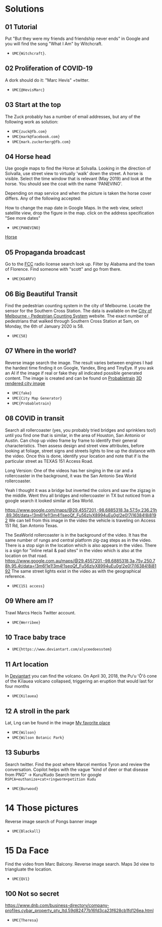 # Solutions

## 01 Tutorial

Put "But they were my friends and friendship never ends" in Google and you will find the song "What I Am" by Witchcraft.

* `UMC{Witchcraft}`.

## 02 Proliferation of COVID-19

A dork should do it: "Marc Hevis" +twitter.

* `UMC{@HevisMarc}`

## 03 Start at the top

The Zuck probably has a number of email addresses, but any of the following
work as solution:

* `UMC{zuck@fb.com}`
* `UMC{mark@facebook.com}`
* `UMC{mark.zuckerberg@fb.com}`

## 04 Horse head

Use google maps to find the Horse at Solvalla. Looking in the direction
of Solvalla, use street view to virtually 'walk' down the street. A horse is
visible. Select the time window that is relevant (May 2019) and look
at the horse. You should see the coat with the name 'PANEVINO'.

Depending on map service and when the picture is taken the horse cover differs.
Any of the following accepted:

How to change the map date in Google Maps. In the web view, select satellite view,
drop the figure in the map. click on the address specification "See more dates"

* `UMC{PANEVINO}`

[Horse](https://www.google.com/maps/@59.3665797,17.9444173,3a,68.8y,242.5h,89.79t/data=!3m8!1e1!3m6!1sQonBR7xk2zgKut2ISBfhjw!2e0!5s20190501T000000!6shttps:%2F%2Fstreetviewpixels-pa.googleapis.com%2Fv1%2Fthumbnail%3Fcb_client%3Dmaps_sv.tactile%26w%3D900%26h%3D600%26pitch%3D0.21473096948032833%26panoid%3DQonBR7xk2zgKut2ISBfhjw%26yaw%3D242.49728563759777!7i16384!8i8192?entry=ttu&g_ep=EgoyMDI1MDYyNi4wIKXMDSoASAFQAw%3D%3D)

## 05 Propaganda broadcast

Go to the [FCC](https://wireless2.fcc.gov/UlsApp/UlsSearch/searchAmateur.jsp) radio license search look up. Filter by Alabama and the town of Florence. Find someone with "scott" and go from there.

* `UMC{KG4RFV}`

## 06 Big Beautiful Transit

Find the pedestrian counting system in the city of Melbourne. Locate the sensor for the Southern Cross Station. The data is available on the [City of Melbourne - Pedestrian Counting System](https://www.pedestrian.melbourne.vic.gov.au/#date=06-01-2020&sensor=Col700_T&time=5) website. The exact number of pedestrians that walked through Southern Cross Station at 5am, on Monday, the 6th of January 2020 is 58.

* `UMC{58}`

## 07 Where in the world?

Reverse image search the image. The result varies between engines I had the hardest time finding it on Google, Yandex, Bing and TinyEye. If you ask an AI if the image if real or fake they all indicated possible generated content. The image is created and can be found on [Probabletrain](https://maps.probabletrain.com/#/stl) [3D rendered city image](https://maps.probabletrain.com/images/STL/30.jpg)

* `UMC{fake}`
* `UMC{City Map Generator}`
* `UMC{Probabletrain}`

## 08 COVID in transit

Search all rollercoaster (yes, you probably tried bridges and sprinklers too!) until you find one that is similar, in the area of Houston, San Antonio or Austin. Can chop up video frame by frame to identify their general characteristics. Then assess design and street view attributes, before looking at foliage, street signs and streets lights to line up the distance with the video. Once this is done, identify your location and note that if is the particular street as TEXAS 151 Access Road.

Long Version:
One of the videos has her singing in the car and a rollercoaster in the background, it was the San Antonio Sea World rollercoaster.

Yeah I thought it was a bridge but inverted the colors and saw the zigzag in the middle. Went thru all bridges and rollercoaster in TX but noticed from a google search it looked similar at Sea World.

https://www.google.com/maps/@29.4557201,-98.6885318,3a,57.5y,236.21h,89.36t/data=!3m6!1e1!3m4!1seoQf_Fu56zlyX8994uEu0g!2e0!7i16384!8i8192 We can tell from this image in the video the vehicle is traveling on Access 151 Rd, San Antonio Texas.

The SeaWorld rollercoaster is in the background of the video. It has the same number of rungs and central platform zig-zag steps as in the video.
There is a stop sign in the location which is also appears in the video.
There is a sign for "inline retail & pad sites" in the video which is also at the location on that road. https://www.google.com.au/maps/@29.4557201,-98.6885318,3a,75y,250.78h,95.4t/data=!3m6!1e1!3m4!1seoQf_Fu56zlyX8994uEu0g!2e0!7i16384!8i8192
The same street lights exist in the video as with the geographical reference.

* `UMC{151 access}`

## 09 Where am I?

Trawl Marcs Hecis Twitter account.

* `UMC{Werribee}`

## 10 Trace baby trace

* `UMC{https://www.deviantart.com/alyceedoesstem}`

## 11 Art location

In [Deviantart](https://www.deviantart.com/alyceedoesstem) you can find the volcano. On April 30, 2018, the Puʻu ʻŌʻō cone of the Kīlauea volcano collapsed, triggering an eruption that would last for four months

* `UMC{Kilauea}`

## 12 A stroll in the park

Lat, Lng can be found in the image [My favorite place](https://www.deviantart.com/alyceedoesstem/art/My-Favorite-Place-832559463)

* `UMC{Wilson}`
* `UMC{Wilson Botanic Park}`

## 13 Suburbs

Search twitter. Find the post where Marcel mentios Tyron and review the conversation. Copilot helps with the vague "kind of deer or that disease from PNG" -> Kuru/Kudo
Search term for google `RSPCA+euthanize+cat+ringworm+petition Kudu`

* `UMC{Burwood}`

# 14 Those pictures

Reverse image search of Pongs banner image

* `UMC{Blackall}`

# 15 Da Face

Find the video from Marc Balcony. Reverse image search. Maps 3d view to triangluate the location.

* `UMC{QV1}`

## 100 Not so secret

https://www.dnb.com/business-directory/company-profiles.cybar_property_pty_ltd.59d82477b16fd3ca23f628cb1fd126ea.html

* `UMC{Theresa}`
